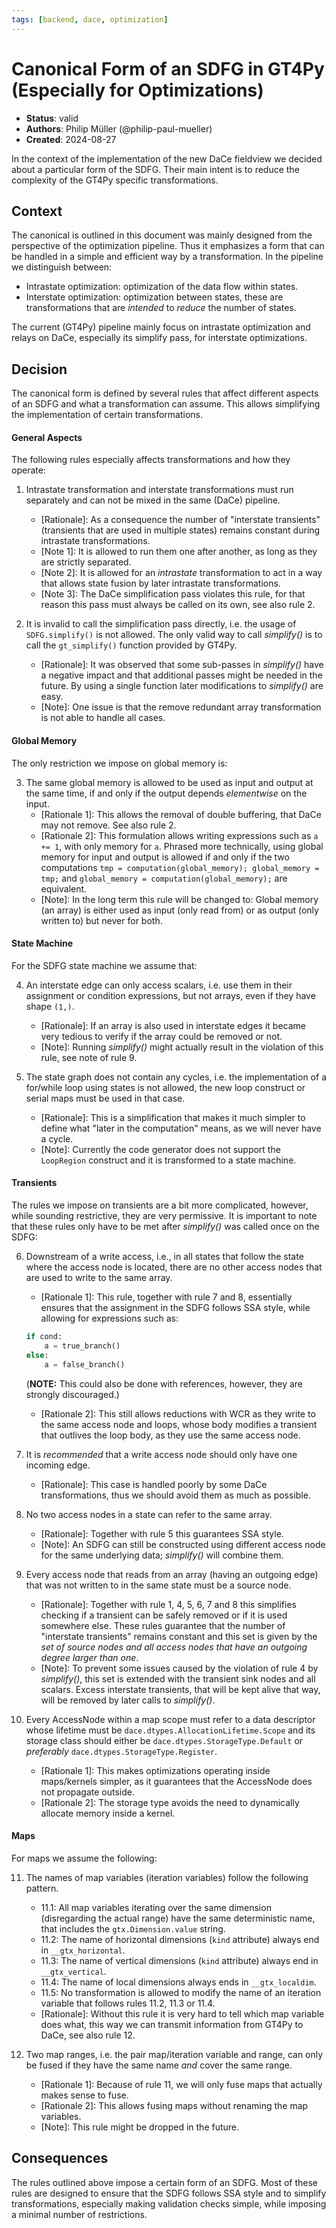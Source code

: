 ```yaml
---
tags: [backend, dace, optimization]
---
```


# Canonical Form of an SDFG in GT4Py (Especially for Optimizations)

- **Status**: valid
- **Authors**: Philip Müller (@philip-paul-mueller)
- **Created**: 2024-08-27

In the context of the implementation of the new DaCe fieldview we decided about a particular form of the SDFG.
Their main intent is to reduce the complexity of the GT4Py specific transformations.

## Context

The canonical is outlined in this document was mainly designed from the perspective of the optimization pipeline.
Thus it emphasizes a form that can be handled in a simple and efficient way by a transformation.
In the pipeline we distinguish between:

- Intrastate optimization: optimization of the data flow within states.
- Interstate optimization: optimization between states, these are transformations that are _intended_ to _reduce_ the number of states.

The current (GT4Py) pipeline mainly focus on intrastate optimization and relays on DaCe, especially its simplify pass, for interstate optimizations.

## Decision

The canonical form is defined by several rules that affect different aspects of an SDFG and what a transformation can assume.
This allows simplifying the implementation of certain transformations.

#### General Aspects

The following rules especially affects transformations and how they operate:

1. Intrastate transformation and interstate transformations must run separately and can not be mixed in the same (DaCe) pipeline.

   - [Rationale]: As a consequence the number of "interstate transients" (transients that are used in multiple states) remains constant during intrastate transformations.
   - [Note 1]: It is allowed to run them one after another, as long as they are strictly separated.
   - [Note 2]: It is allowed for an _intrastate_ transformation to act in a way that allows state fusion by later intrastate transformations.
   - [Note 3]: The DaCe simplification pass violates this rule, for that reason this pass must always be called on its own, see also rule 2.

2. It is invalid to call the simplification pass directly, i.e. the usage of `SDFG.simplify()` is not allowed. The only valid way to call _simplify()_ is to call the `gt_simplify()` function provided by GT4Py.
   - [Rationale]: It was observed that some sub-passes in _simplify()_ have a negative impact and that additional passes might be needed in the future.
     By using a single function later modifications to _simplify()_ are easy.
   - [Note]: One issue is that the remove redundant array transformation is not able to handle all cases.

#### Global Memory

The only restriction we impose on global memory is:

3. The same global memory is allowed to be used as input and output at the same time, if and only if the output depends _elementwise_ on the input.
   - [Rationale 1]: This allows the removal of double buffering, that DaCe may not remove. See also rule 2.
   - [Rationale 2]: This formulation allows writing expressions such as `a += 1`, with only memory for `a`.
     Phrased more technically, using global memory for input and output is allowed if and only if the two computations `tmp = computation(global_memory); global_memory = tmp;` and `global_memory = computation(global_memory);` are equivalent.
   - [Note]: In the long term this rule will be changed to: Global memory (an array) is either used as input (only read from) or as output (only written to) but never for both.

#### State Machine

For the SDFG state machine we assume that:

4. An interstate edge can only access scalars, i.e. use them in their assignment or condition expressions, but not arrays, even if they have shape `(1,)`.

   - [Rationale]: If an array is also used in interstate edges it became very tedious to verify if the array could be removed or not.
   - [Note]: Running _simplify()_ might actually result in the violation of this rule, see note of rule 9.

5. The state graph does not contain any cycles, i.e. the implementation of a for/while loop using states is not allowed, the new loop construct or serial maps must be used in that case.
   - [Rationale]: This is a simplification that makes it much simpler to define what "later in the computation" means, as we will never have a cycle.
   - [Note]: Currently the code generator does not support the `LoopRegion` construct and it is transformed to a state machine.

#### Transients

The rules we impose on transients are a bit more complicated, however, while sounding restrictive, they are very permissive.
It is important to note that these rules only have to be met after _simplify()_ was called once on the SDFG:

6. Downstream of a write access, i.e., in all states that follow the state where the access node is located, there are no other access nodes that are used to write to the same array.

   - [Rationale 1]: This rule, together with rule 7 and 8, essentially ensures that the assignment in the SDFG follows SSA style, while allowing for expressions such as:

   ```python
   if cond:
       a = true_branch()
   else:
       a = false_branch()
   ```

   (**NOTE:** This could also be done with references, however, they are strongly discouraged.)

   - [Rationale 2]: This still allows reductions with WCR as they write to the same access node and loops, whose body modifies a transient that outlives the loop body, as they use the same access node.

7. It is _recommended_ that a write access node should only have one incoming edge.

   - [Rationale]: This case is handled poorly by some DaCe transformations, thus we should avoid them as much as possible.

8. No two access nodes in a state can refer to the same array.

   - [Rationale]: Together with rule 5 this guarantees SSA style.
   - [Note]: An SDFG can still be constructed using different access node for the same underlying data; _simplify()_ will combine them.

9. Every access node that reads from an array (having an outgoing edge) that was not written to in the same state must be a source node.

   - [Rationale]: Together with rule 1, 4, 5, 6, 7 and 8 this simplifies checking if a transient can be safely removed or if it is used somewhere else.
     These rules guarantee that the number of "interstate transients" remains constant and this set is given by the _set of source nodes and all access nodes that have an outgoing degree larger than one_.
   - [Note]: To prevent some issues caused by the violation of rule 4 by _simplify()_, this set is extended with the transient sink nodes and all scalars.
     Excess interstate transients, that will be kept alive that way, will be removed by later calls to _simplify()_.

10. Every AccessNode within a map scope must refer to a data descriptor whose lifetime must be `dace.dtypes.AllocationLifetime.Scope` and its storage class should either be `dace.dtypes.StorageType.Default` or _preferably_ `dace.dtypes.StorageType.Register`.
    - [Rationale 1]: This makes optimizations operating inside maps/kernels simpler, as it guarantees that the AccessNode does not propagate outside.
    - [Rationale 2]: The storage type avoids the need to dynamically allocate memory inside a kernel.

#### Maps

For maps we assume the following:

11. The names of map variables (iteration variables) follow the following pattern.

    - 11.1: All map variables iterating over the same dimension (disregarding the actual range) have the same deterministic name, that includes the `gtx.Dimension.value` string.
    - 11.2: The name of horizontal dimensions (`kind` attribute) always end in `__gtx_horizontal`.
    - 11.3: The name of vertical dimensions (`kind` attribute) always end in `__gtx_vertical`.
    - 11.4: The name of local dimensions always ends in `__gtx_localdim`.
    - 11.5: No transformation is allowed to modify the name of an iteration variable that follows rules 11.2, 11.3 or 11.4.
    - [Rationale]: Without this rule it is very hard to tell which map variable does what, this way we can transmit information from GT4Py to DaCe, see also rule 12.

12. Two map ranges, i.e. the pair map/iteration variable and range, can only be fused if they have the same name _and_ cover the same range.
    - [Rationale 1]: Because of rule 11, we will only fuse maps that actually makes sense to fuse.
    - [Rationale 2]: This allows fusing maps without renaming the map variables.
    - [Note]: This rule might be dropped in the future.

## Consequences

The rules outlined above impose a certain form of an SDFG.
Most of these rules are designed to ensure that the SDFG follows SSA style and to simplify transformations, especially making validation checks simple, while imposing a minimal number of restrictions.
